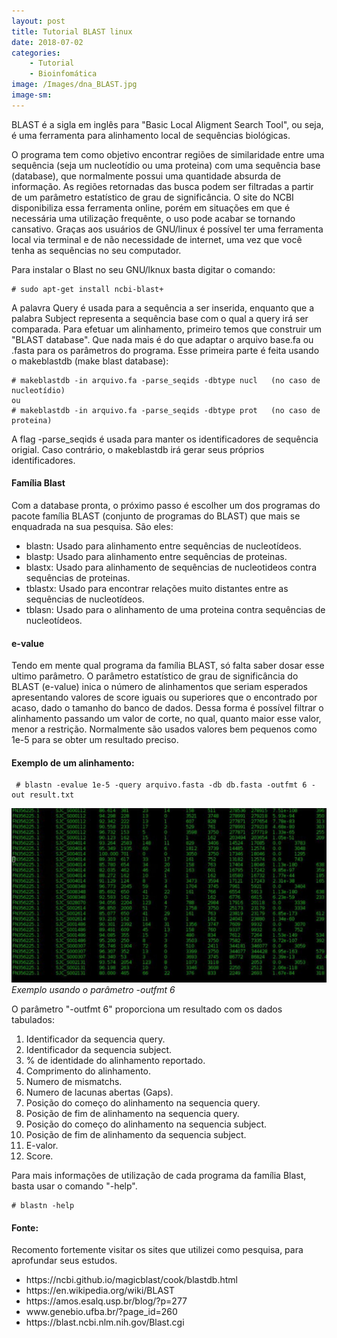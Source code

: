 ```yaml
---
layout: post
title: Tutorial BLAST linux
date: 2018-07-02
categories:
    - Tutorial
    - Bioinfomática
image: /Images/dna_BLAST.jpg
image-sm:
---
```


   BLAST é a sigla em inglês para "Basic Local Aligment Search Tool", ou seja, 
é uma ferramenta para alinhamento local de sequências biológicas.

   O programa tem como objetivo encontrar regiões de similaridade entre uma 
sequência (seja um nucleotídio ou uma proteina) com uma sequência base (database), 
que normalmente possui uma quantidade absurda de informação. As regiões retornadas 
das busca podem ser filtradas a partir de um parâmetro estatístico de grau de 
significância.
    O site do NCBI disponibiliza essa ferramenta online, porém em situações em que 
é necessária uma utilização frequênte, o uso  pode acabar se tornando cansativo. 
Graças aos usuários de GNU/linux é possível ter uma ferramenta local via terminal e 
de não necessidade de internet, uma vez que você tenha as sequências no seu computador.
    
   Para instalar o Blast no seu GNU/lknux basta digitar o comando:
	
	# sudo apt-get install ncbi-blast+

   A palavra Query é usada para a sequência a ser inserida, enquanto que a palabra 
Subject representa a sequência base com o qual a query irá ser comparada.
    Para efetuar um alinhamento, primeiro temos que construir um "BLAST database". 
Que nada mais é do que adaptar o arquivo base.fa ou .fasta para os parâmetros do 
programa. Esse primeira parte é feita usando o makeblastdb (make blast database):


	# makeblastdb -in arquivo.fa -parse_seqids -dbtype nucl   (no caso de nucleotídio) 
	ou
	# makeblastdb -in arquivo.fa -parse_seqids -dbtype prot   (no caso de proteina) 



   A flag -parse_seqids é usada para manter os identificadores de sequência origial.
Caso contrário, o makeblastdb irá gerar seus próprios identificadores. 

   <h4>Família Blast</h4>
       Com a database pronta, o próximo passo é escolher um dos programas do pacote 
família BLAST (conjunto de programas do BLAST) que mais se enquadrada na sua pesquisa. 
       São eles:
   <ul>
     	<li>blastn: Usado para alinhamento entre sequências de nucleotídeos.</li>
     	<li>blastp: Usado para alinhamento entre sequências de proteinas.</li>
     	<li>blastx: Usado para alinhamento de sequências de nucleotideos contra sequências de proteinas.</li>
     	<li>tblastx: Usado para encontrar relações muito distantes entre as sequências de nucleotídeos.</li>
     	<li>tblasn: Usado para o alinhamento de uma proteina contra sequências de nucleotídeos.</li> 
   </ul>

   <h4>e-value</h4>
       Tendo em mente qual programa da família BLAST, só falta saber dosar esse 
    ultimo parâmetro.
       O parâmetro estatístico de grau de significância do BLAST (e-value) inica o 
    número de alinhamentos que seriam esperados apresentando valores de score iguais ou 
    superiores que o encontrado por acaso, dado o tamanho do banco de dados. Dessa forma 
    é possível filtrar o alinhamento passando um valor de corte, no qual, quanto maior 
    esse valor, menor a restrição. Normalmente são usados valores bem pequenos como 1e-5 
    para se obter um resultado preciso.

   <h4>Exemplo de um alinhamento:</h4>
     
     # blastn -evalue 1e-5 -query arquivo.fasta -db db.fasta -outfmt 6 -out result.txt


![](/Images/output_BLAST.jpg)
*Exemplo usando o parâmetro -outfmt 6*

   O parâmetro "-outfmt 6" proporciona um resultado com os dados tabulados:
   <ol>
	<li> Identificador da sequencia query.</li>
	<li> Identificador da sequencia subject.</li>
	<li> % de identidade do alinhamento reportado.</li>
	<li> Comprimento do alinhamento.</li>
	<li> Numero de mismatchs.</li>
	<li> Numero de lacunas abertas (Gaps).</li>
	<li> Posição do começo do alinhamento na sequencia query.</li>
	<li> Posição de fim de alinhamento na sequencia query.</li>
	<li> Posição do começo do alinhamento na sequencia subject.</li>
	<li> Posição de fim de alinhamento da sequencia subject.</li>
	<li> E-valor.</li>
	<li> Score.</li>
    </ol>

   Para mais informações de utilização de cada programa da família Blast, basta usar o comando "-help".
	
	# blastn -help 

   <h4>Fonte:</h4>
   Recomento fortemente visitar os sites que utilizei como pesquisa, para aprofundar seus estudos.
   <ul>
    <li> https://ncbi.github.io/magicblast/cook/blastdb.html </li>
    <li> https://en.wikipedia.org/wiki/BLAST </li>
    <li> https://amos.esalq.usp.br/blog/?p=277</li>
    <li> www.genebio.ufba.br/?page_id=260</li>
    <li> https://blast.ncbi.nlm.nih.gov/Blast.cgi</li>
   </ul>

